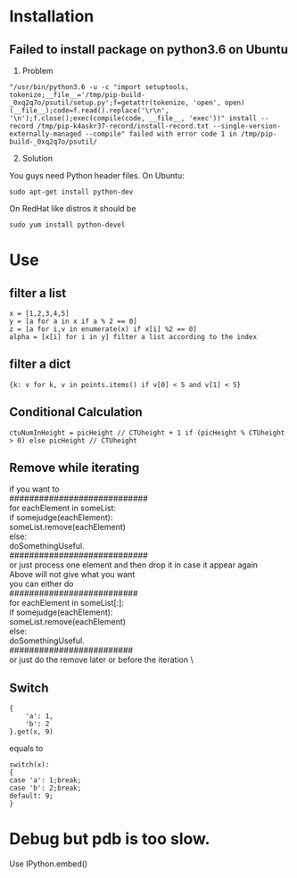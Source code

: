 # Installation
## Failed to install package on python3.6 on Ubuntu
1. Problem
```
"/usr/bin/python3.6 -u -c "import setuptools, tokenize;__file__='/tmp/pip-build-_0xq2q7o/psutil/setup.py';f=getattr(tokenize, 'open', open)(__file__);code=f.read().replace('\r\n', '\n');f.close();exec(compile(code, __file__, 'exec'))" install --record /tmp/pip-k4askr37-record/install-record.txt --single-version-externally-managed --compile" failed with error code 1 in /tmp/pip-build-_0xq2q7o/psutil/
```
2. Solution

You guys need Python header files. On Ubuntu: 
```
sudo apt-get install python-dev
```
On RedHat like distros it should be 
```
sudo yum install python-devel
```
# Use
## filter a list
```
x = [1,2,3,4,5]
y = [a for a in x if a % 2 == 0]
z = [a for i,v in enumerate(x) if x[i] %2 == 0]
alpha = [x[i] for i in y] filter a list according to the index
```
## filter a dict
```
{k: v for k, v in points.items() if v[0] < 5 and v[1] < 5}
```
## Conditional Calculation
```
ctuNumInHeight = picHeight // CTUheight + 1 if (picHeight % CTUheight > 0) else picHeight // CTUheight
```
## Remove while iterating
if you want to \
############################ \
for eachElement in someList: \
    if somejudge(eachElement): \
        someList.remove(eachElement) \
    else: \
        doSomethingUseful. \
############################ \
or just process one element and then drop it in case it appear again \
Above will not give what you want \
you can either do \
########################## \
for eachElement in someList[:]: \
    if somejudge(eachElement): \
        someList.remove(eachElement) \
    else: \
        doSomethingUseful. \
######################### \
or just do the remove later or before the iteration \
## Switch
```
{
    'a': 1,
    'b': 2
}.get(x, 9)
```
equals to 
```
switch(x):
{
case 'a': 1;break;
case 'b': 2;break;
default: 9;
}
```
# Debug but pdb is too slow.
Use IPython.embed()
